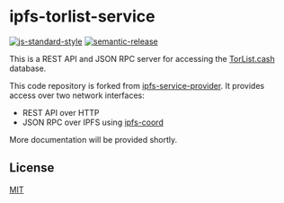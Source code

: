 # ipfs-torlist-service

[![js-standard-style](https://img.shields.io/badge/code%20style-standard-brightgreen.svg)](http://standardjs.com) [![semantic-release](https://img.shields.io/badge/%20%20%F0%9F%93%A6%F0%9F%9A%80-semantic--release-e10079.svg)](https://github.com/semantic-release/semantic-release)

This is a REST API and JSON RPC server for accessing the [TorList.cash](https://torlist.cash) database.

This code repository is forked from [ipfs-service-provider](https://github.com/Permissionless-Software-Foundation/ipfs-service-provider). It provides access over two network interfaces:

- REST API over HTTP
- JSON RPC over IPFS using [ipfs-coord](https://www.npmjs.com/package/ipfs-coord)

More documentation will be provided shortly.

## License

[MIT](./LICENSE.md)
